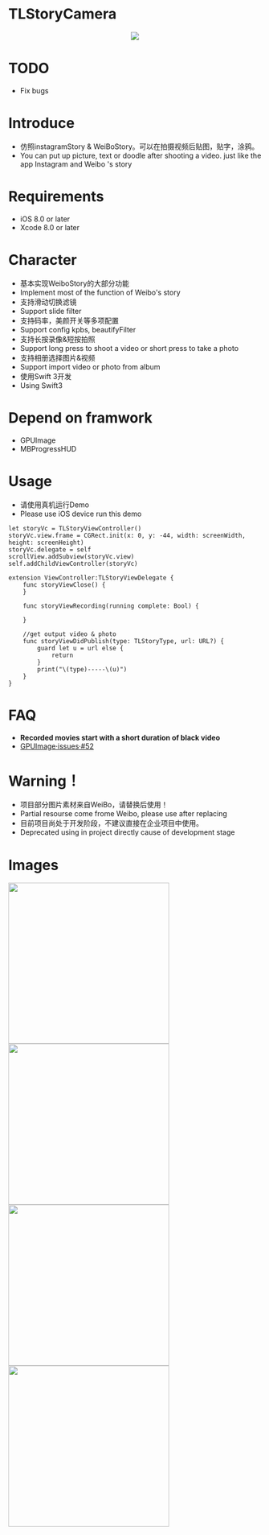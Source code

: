 TLStoryCamera
==============
<center><img src="./ScreenShot/Logo.png"></center>

# TODO
* Fix bugs

# Introduce
* 仿照instagramStory & WeiBoStory。可以在拍摄视频后贴图，贴字，涂鸦。
* You can put up picture, text or doodle after shooting a video. just like the app Instagram and Weibo 's story

# Requirements
* iOS 8.0 or later
* Xcode 8.0 or later


# Character
* 基本实现WeiboStory的大部分功能
* Implement most of the function of Weibo's story
* 支持滑动切换滤镜
* Support slide filter
* 支持码率，美颜开关等多项配置
* Support config kpbs, beautifyFilter
* 支持长按录像&短按拍照
* Support long press to shoot a video or short press to take a photo
* 支持相册选择图片&视频
* Support import video or photo from album
* 使用Swift 3开发
* Using Swift3

# Depend on framwork
* GPUImage
* MBProgressHUD

# Usage
* 请使用真机运行Demo
* Please use iOS device run this demo

```
let storyVc = TLStoryViewController()
storyVc.view.frame = CGRect.init(x: 0, y: -44, width: screenWidth, height: screenHeight)
storyVc.delegate = self
scrollView.addSubview(storyVc.view)
self.addChildViewController(storyVc)

extension ViewController:TLStoryViewDelegate {
    func storyViewClose() {
    }
    
    func storyViewRecording(running complete: Bool) {
    
    }
     
    //get output video & photo
    func storyViewDidPublish(type: TLStoryType, url: URL?) {
        guard let u = url else {
            return
        }
        print("\(type)-----\(u)")
    }
}
```

# FAQ
* **Recorded movies start with a short duration of black video**
* [GPUImage·issues·#52](https://github.com/BradLarson/GPUImage/issues/52)


# Warning！
* 项目部分图片素材来自WeiBo，请替换后使用！
* Partial resourse come frome Weibo, please use after replacing
* 目前项目尚处于开发阶段，不建议直接在企业项目中使用。
* Deprecated using in project directly cause of development stage


# Images
<img src="./ScreenShot/GIF.gif" width="320">
<img src="./ScreenShot/IMG_0037.jpg" width="320">
<img src="./ScreenShot/IMG_0038.jpg" width="320">
<img src="./ScreenShot/IMG_0040.jpg" width="320">